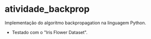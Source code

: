 # atividade_backprop

Implementação do algoritmo backpropagation na linguagem Python.
* Testado com o "Iris Flower Dataset".
